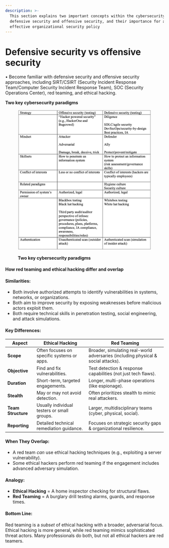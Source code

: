 ```yaml
---
description: >-
  This section explains two important concepts within the cybersecurity field,
  defensive security and offensive security, and their importance for an
  effective organizational security policy
---
```


# Defensive security vs offensive security

• Become familiar with defensive security and offensive security approaches, including SIRT/CSIRT (Security Incident Response Team/Computer Security Incident Response Team), SOC (Security Operations Center), red teaming, and ethical hacking.

**Two key cybersecurity paradigms**

<figure><img src="../.gitbook/assets/image.png" alt=""><figcaption><p><strong>Two key cybersecurity paradigms</strong></p></figcaption></figure>

#### How red teaming and ethical hacking differ and overlap

#### **Similarities:**

* Both involve authorized attempts to identify vulnerabilities in systems, networks, or organizations.
* Both aim to improve security by exposing weaknesses before malicious actors exploit them.
* Both require technical skills in penetration testing, social engineering, and attack simulations.

#### **Key Differences:**

| **Aspect**         | **Ethical Hacking**                         | **Red Teaming**                                                                   |
| ------------------ | ------------------------------------------- | --------------------------------------------------------------------------------- |
| **Scope**          | Often focuses on specific systems or apps.  | Broader, simulating real-world adversaries (including physical & social attacks). |
| **Objective**      | Find and fix vulnerabilities.               | Test detection & response capabilities (not just tech flaws).                     |
| **Duration**       | Short-term, targeted engagements.           | Longer, multi-phase operations (like espionage).                                  |
| **Stealth**        | May or may not avoid detection.             | Often prioritizes stealth to mimic real attackers.                                |
| **Team Structure** | Usually individual testers or small groups. | Larger, multidisciplinary teams (cyber, physical, social).                        |
| **Reporting**      | Detailed technical remediation guidance.    | Focuses on strategic security gaps & organizational resilience.                   |

#### **When They Overlap:**

* A red team _can_ use ethical hacking techniques (e.g., exploiting a server vulnerability).
* Some ethical hackers perform red teaming if the engagement includes advanced adversary simulation.

#### **Analogy:**

* **Ethical Hacking** = A home inspector checking for structural flaws.
* **Red Teaming** = A burglary drill testing alarms, guards, and response times.

#### **Bottom Line:**

Red teaming is a _subset_ of ethical hacking with a broader, adversarial focus. Ethical hacking is more general, while red teaming mimics sophisticated threat actors. Many professionals do both, but not all ethical hackers are red teamers.
